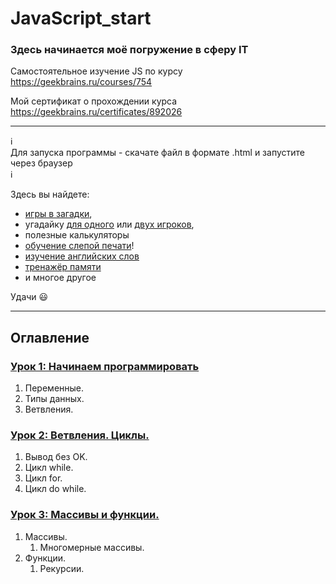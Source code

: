 # JavaScript_start
### Здесь начинается моё погружение в сферу IT           
                
Самостоятельное изучение JS по курсу https://geekbrains.ru/courses/754

Мой сертификат о прохождении курса https://geekbrains.ru/certificates/892026

_________
:information_source:    
Для запуска программы - скачате файл в формате .html и запустите через браузер     
:information_source:    
      
Здесь вы найдете:    
 - [игры в загадки](https://github.com/kornilovaap/JavaScript_GeekBrains.ru/blob/main/lesson_2/riddles.html),     
 - угадайку [для одного](https://github.com/kornilovaap/JavaScript_GeekBrains.ru/blob/main/lesson_2/guessing_game.html) или [двух игроков](https://github.com/kornilovaap/JavaScript_GeekBrains.ru/blob/main/lesson_2/guessing_game_two_users.html),    
 - полезные калькуляторы     
 - [обучение слепой печати](https://github.com/kornilovaap/JavaScript_GeekBrains.ru/blob/main/lesson_3/typing.html)!
 - [изучение английских слов](https://github.com/kornilovaap/JavaScript_GeekBrains.ru/blob/main/lesson_3/english_lev_2.htmlhtml)    
 - [тренажёр памяти](https://github.com/kornilovaap/JavaScript_GeekBrains.ru/blob/main/lesson_3/memory.html)    
 - и многое другое    
       
Удачи 😃       
_________

## Оглавление
 
### [Урок 1: Начинаем программировать](https://github.com/kornilovaap/JavaScript_GeekBrains.ru/tree/main/lesson_1) 
1. Переменные. 
1. Типы данных. 
1. Ветвления.


### [Урок 2: Ветвления. Циклы.](https://github.com/kornilovaap/JavaScript_GeekBrains.ru/tree/main/lesson_2)
1. Вывод без OK.
1. Цикл while.
1. Цикл for.
1. Цикл do while. 


### [Урок 3: Массивы и функции.](https://github.com/kornilovaap/JavaScript_GeekBrains.ru/tree/main/lesson_3)
1. Массивы.
    1. Многомерные массивы.
1. Функции.
    1. Рекурсии.
    
